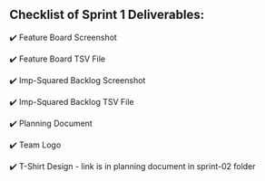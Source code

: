 ## Checklist of Sprint 1 Deliverables: 

:heavy_check_mark: Feature Board Screenshot

:heavy_check_mark: Feature Board TSV File

:heavy_check_mark: Imp-Squared Backlog Screenshot

:heavy_check_mark: Imp-Squared Backlog TSV File

:heavy_check_mark: Planning Document

:heavy_check_mark: Team Logo

:heavy_check_mark: T-Shirt Design - link is in planning document in sprint-02 folder
